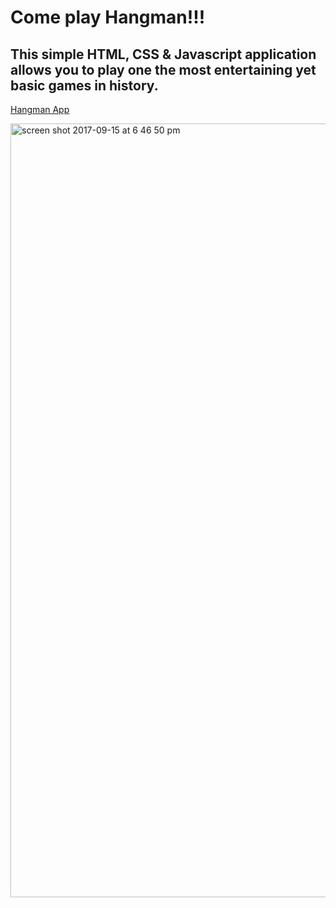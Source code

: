 # Come play Hangman!!!

## This simple HTML, CSS & Javascript application allows you to play one the most entertaining yet basic games in history.

[Hangman App](https://hangitman.herokuapp.com/ "Hangman")

<img width="1238" alt="screen shot 2017-09-15 at 6 46 50 pm" src="https://user-images.githubusercontent.com/14017607/30505993-42b58a04-9a46-11e7-82f4-0e86da3cebfc.png">
